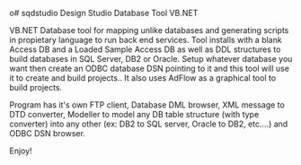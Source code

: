 o# sqdstudio
Design Studio Database Tool   VB.NET

VB.NET Database tool for mapping unlike databases and generating scripts in propietary language to run back end services.
Tool installs with a blank Access DB and a Loaded Sample Access DB as well as DDL structures to build databases in SQL Server, 
DB2 or Oracle. Setup whatever database you want then create an ODBC database DSN pointing to it and this tool will use it to 
create and build projects.. It also uses AdFlow as a graphical tool to build projects.

Program has it's own FTP client, Database DML browser, XML message to DTD converter, Modeller to model any DB table structure (with type converter) into any other (ex: DB2 to SQL server, Oracle to DB2, etc....) and ODBC DSN browser.

Enjoy!

